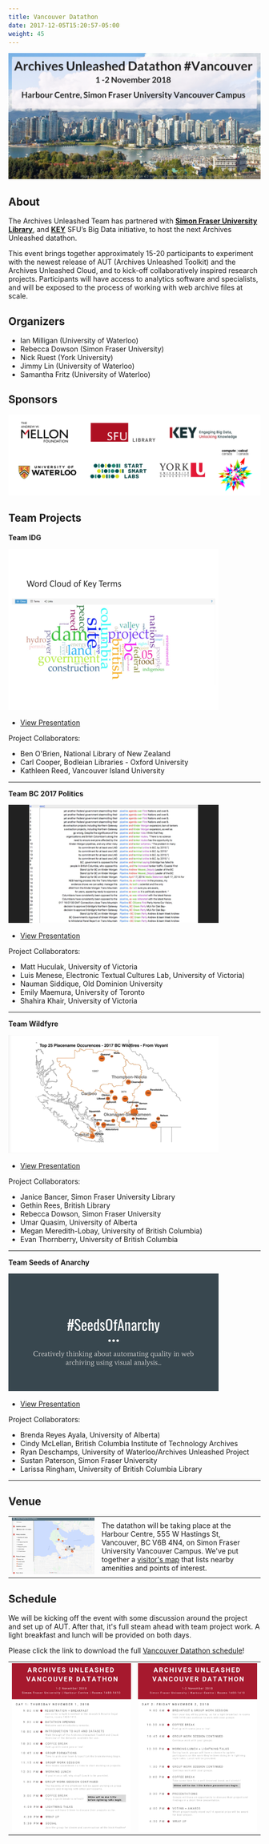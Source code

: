 ```yaml
---
title: Vancouver Datathon
date: 2017-12-05T15:20:57-05:00
weight: 45
---
```


![Vancouver Skyline](/images/datathon-vancouver-skyline.png)
## About

The Archives Unleashed Team has partnered with **[Simon Fraser University Library](https://www.lib.sfu.ca)**, and **[KEY](http://www.sfu.ca/key/)** SFU’s Big Data initiative, to host the next Archives Unleashed datathon.

This event brings together approximately 15-20 participants to experiment with the newest release of AUT (Archives Unleashed Toolkit) and the Archives Unleashed Cloud, and to kick-off collaboratively inspired research projects. Participants will have access to analytics software and specialists, and will be exposed to the process of working with web archive files at scale.

## Organizers

* Ian Milligan (University of Waterloo)
* Rebecca Dowson (Simon Fraser University)
* Nick Ruest (York University)
* Jimmy Lin (University of Waterloo)
* Samantha Fritz (University of Waterloo)

## Sponsors

![Vancouver Datathon Sponsors](/images/datathon-logo-vancouver-sponsors.png)

## Team Projects

**Team IDG**

![IDG Presentation](/images/datathon-vancouver-IDG.png)

* [View Presentation](/images/datathon-vancouver-IDG.pdf)

Project Collaborators:
  * Ben O'Brien, National Library of New Zealand
  * Carl Cooper, Bodleian Libraries - Oxford University
  * Kathleen Reed, Vancouver Island University
***

**Team BC 2017 Politics**

![BC 2017 Politics Presentation](/images/datathon-vancouver-BC2017politics.png)

* [View Presentation](/images/datathon-vancouver-BC2017politics.pdf)

Project Collaborators:
  * Matt Huculak, University of Victoria
  * Luis Menese, Electronic Textual Cultures Lab, University of Victoria)
  * Nauman Siddique, Old Dominion University
  * Emily Maemura, University of Toronto
  * Shahira Khair, University of Victoria
***

**Team Wildfyre**

![Team Wildfyre Presentation](/images/datathon-vancouver-wildfyer.png)

* [View Presentation](/images/datathon-vancouver-wildfyer.pdf)

Project Collaborators:
  * Janice Bancer, Simon Fraser University Library
  * Gethin Rees, British Library
  * Rebecca Dowson, Simon Fraser University
  * Umar Quasim, University of Alberta
  * Megan Meredith-Lobay, University of British Columbia)
  * Evan Thornberry, University of British Columbia
***

**Team Seeds of Anarchy**

![Team Seeds of Anarchy Presentation](/images/datathon-vancouver-seedsofanarchy.png)

 * [View Presentation](/images/datathon-vancouver-seedsofanarchy.pdf)

Project Collaborators:
  * Brenda Reyes Ayala, University of Alberta)
  * Cindy McLellan, British Columbia Institute of Technology Archives
  * Ryan Deschamps, University of Waterloo/Archives Unleashed Project
  * Sustan Paterson, Simon Fraser University
  * Larissa Ringham, University of British Columbia Library
***

## Venue

|               |                  |
|---------------|------------------|
|![Vancouver Datathon Sponsors](/images/datathon-vancouver-map.png)| The datathon will be taking place at the Harbour Centre, 555 W Hastings St, Vancouver, BC V6B 4N4, on Simon Fraser University Vancouver Campus. We've put together a [visitor's map](https://www.google.com/maps/d/u/0/embed?mid=1MdGucaBTX0B3elYaZWKxEqLKE6glEgmB&ll=49.288565672623285%2C-123.15043901275543&z=13) that lists nearby amenities and points of interest.|

## Schedule

We will be kicking off the event with some discussion around the project and set up of AUT. After that, it's full steam ahead with team project work. A light breakfast and lunch will be provided on both days.

Please click the link to download the full  [Vancouver Datathon schedule](/images/datathon-vancouver-schedule.pdf)!

|               |                  |
|:-------------:|:----------------:|
| ![/images/vancouver-schedule.pdf](/images/datathon-vancouver-day1.png) | ![/images/vancouver-schedule.pdf](/images/datathon-vancouver-day2.png)|